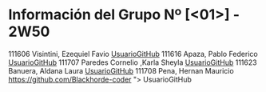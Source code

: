 # Información del Grupo Nº [<01>] - 2W50
<tr>
<td align="center">111606</td>
<td align="left">Visintini, Ezequiel Favio</td>
<td align="left"><a href="
https://github.com/evisintini
">UsuarioGitHub</a></td>
</tr>
<tr>
<td align="center">111616</td>
<td align="left">Apaza, Pablo Federico</td>
<td align="left"><a href="
https://github.com/PabloApaza19
">UsuarioGitHub</a></td>
</tr>
<tr>
<td align="center">111707</td>
<td align="left">Paredes Cornelio ,Karla Sheyla</td>
<td align="left"><a href="
https://github.com/karlaCornelio
">UsuarioGitHub</a></td>
</tr>
<tr>
<td align="center">111623</td>
<td align="left">Banuera, Aldana Laura</td>
<td align="left"><a href="
https://github.com/aldanaba97
">UsuarioGitHub</a></td>
</tr>
<tr> <td align = "center"> 111708 </td> 
  <td align = "left"> Pena, Hernan Mauricio </td> 
  <td align = "left"> <a href = "
  
https://github.com/Blackhorde-coder
"> UsuarioGitHub </a> </td> </tr>
